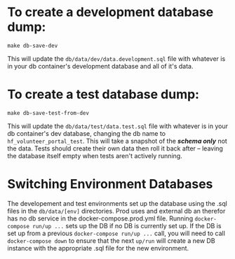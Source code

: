 
# To create a development database dump:

```
make db-save-dev
```

This will update the `db/data/dev/data.development.sql` file with whatever is in your db container's development database and all of it's data.

# To create a test database dump:

```
make db-save-test-from-dev
```

This will update the `db/data/test/data.test.sql` file with whatever is in your db container's dev database, changing the db name to `hf_volunteer_portal_test`. This will take a snapshot of the ***schema only*** not the data. Tests should create their own data then roll it back after – leaving the database itself empty when tests aren't actively running.

# Switching Environment Databases
The developement and test environments set up the database using the .sql files in the `db/data/[env]` directories. Prod uses and external db an therefor has no db service in the docker-compose.prod.yml file. Running `docker-compose run/up ...` sets up the DB if no DB is currently set up. If the DB is set up from a previous `docker-compose run/up ...` call, you will need to call `docker-compose down` to ensure that the next `up/run` will create a new DB instance with the appropriate .sql file for the new environment.
